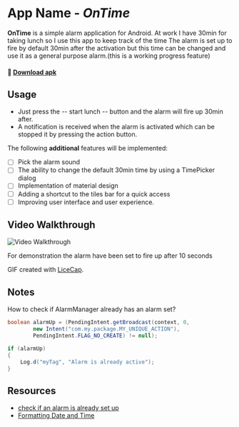 # App Name - *OnTime*

**OnTime** is a simple alarm application for Android.
At work I have 30min for taking lunch so I use this app to keep track of the time
The alarm is set up to fire by default 30min after the activation but this time can be changed
and use it as a general purpose alarm.(this is a working progress feature)

 #### :iphone: [Download apk](https://github.com/Isutzu/OnTime/blob/master/OnTime.apk?raw=true)

## Usage

* Just press the -- start lunch -- button and the alarm will fire up 30min after.
* A notification is received when the alarm is activated which can be stopped it by pressing the
action button.



The following **additional** features will be implemented:

- [ ] Pick the alarm sound
- [ ] The ability to change the default 30min time by using a TimePicker dialog
- [ ] Implementation of material design
- [ ] Adding a shortcut to the tiles bar for a quick access
- [ ] Improving user interface and user experience.

## Video Walkthrough


<img src='http://i.imgur.com/Oa4Opi9.gif' title='Video Walkthrough' width='' alt='Video Walkthrough' />

For demonstration the alarm have been set to fire up after 10 seconds

GIF created with [LiceCap](http://www.cockos.com/licecap/).




## Notes

How to check if AlarmManager already has an alarm set?
```java
boolean alarmUp = (PendingIntent.getBroadcast(context, 0,
        new Intent("com.my.package.MY_UNIQUE_ACTION"),
        PendingIntent.FLAG_NO_CREATE) != null);

if (alarmUp)
{
    Log.d("myTag", "Alarm is already active");
}
```

## Resources

- [check if an alarm is already set up ](http://stackoverflow.com/questions/4556670/how-to-check-if-alarmmanager-already-has-an-alarm-set)
- [Formatting Date and Time](http://stackoverflow.com/questions/2271131/display-the-current-time-and-date-in-an-android-application)
